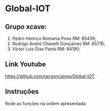 # Global-IOT

## Grupo xcave:

1. Pedro Henrico Romania Pires RM: 85439;
2. Rodrigo André Chiarelli Gonçalves RM: 85716;
3. Victor Luiz Dias Parisi RM: 84190;

## Link Youtube
https://github.com/racgoncalves/Global-IOT

## Instruções
Rode as funções na ordem apresentada